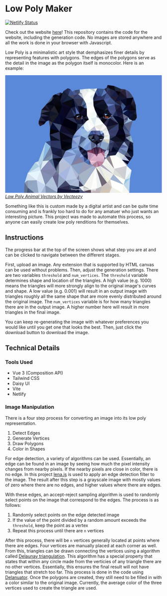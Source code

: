 # Low Poly Maker
[![Netlify Status](https://api.netlify.com/api/v1/badges/0254534c-1518-41c3-89d6-500ee7e13426/deploy-status)](https://app.netlify.com/sites/low-poly-maker/deploys)


Check out the website [here](https://low-poly-maker.netlify.app/)! This repository contains the code for the website, including the generation code. No images are stored anywhere and all the work is done in your browser with Javascript.

Low Poly is a minimalistic art style that demphasizes finer details by representing features with polygons. The edges of the polygons serve as the detail in the image as the polygon itself is monocolor. Here is an example:

![](readme/dog.png)
*<a href="https://www.vecteezy.com/free-vector/low-poly-animal">Low Poly Animal Vectors by Vecteezy</a>*

Something like this is custom made by a digital artist and can be quite time consuming and is frankly too hard to do for any amatuer who just wants an interesting picture. This project was made to automate this process, so anyone can easily create low poly renditions for themselves.

## Instructions
The progress bar at the top of the screen shows what step you are at and can be clicked to navigate between the different stages. 

First, upload an image. Any extension that is supported by HTML canvas can be used without problems. Then, adjust the generation settings. There are two variables `threshold` and `num_vertices`. The `threshold` variable determines shape and location of the triangles. A high value (e.g. 1000) means the triangles will more strongly align to the original image's curves and shape. A low value (e.g. 0.001) will result in an output image with triangles roughly all the same shape that are more evenly distributed around the original image. The `num_vertices` variable is for how many triangles there are in the output image. A higher number here will result in more triangles in the final image.

You can keep re-generating the image with whatever preferences you would like until you get one that looks the best. Then, just click the download button to download the image.


## Technical Details
### Tools Used
- Vue 3 (Composition API)
- Tailwind CSS
- Daisy UI
- Vite
- Netlify

### Image Manipulation
There is a four step process for converting an image into its low poly representation.

1. Detect Edges
2. Generate Vertices
3. Draw Polygons
4. Color in Shapes

For edge detection, a variety of algorithms can be used. Essentially, an edge can be found in an image by seeing how much the pixel intensity changes from nearby pixels. If the nearby pixels are close in color, there is no edge. In this project [lena.js](https://github.com/davidsonfellipe/lena.js/) is used to apply an edge detection filter to the image. The result after this step is a grayscale image with mostly values of zero where there are no edges, and higher values where there are edges.

With these edges, an accept-reject sampling algorithm is used to randomly select points on the image that correspond to the edges. The process is as follows:

1. Randomly select points on the edge detected image 
2. If the value of the point divided by a random amount exceeds the `threshold`, keep the point as a vertex
3. Repeat this process until there are `n` vertices

After this process, there will be `n` vertices generally located at points where there are edges. Four vertices are manually placed at each corner as well. From this, triangles can be drawn connecting the vertices using a algorithm called [Delaunay triangulation](https://en.wikipedia.org/wiki/Delaunay_triangulation). This algorithm has a special property that states that within any circle made from the verticies of any triangle there are no other vertices. Essentially, this ensures the final result will not have triangles that stretch too far. This process is done in the code using [Delanuator](https://github.com/mapbox/delaunator). Once the polygons are created, they still need to be filled in with a color similar to the original image. Currently, the average color of the three vertices used to create the triangle are used.
